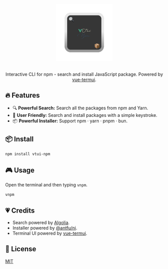 <p align="center">
  <br>
	<br>
  <a href="https://github.com/webfansplz/vtui-npm">
    <img width="180" src="./logo.svg" alt="VTui NPM logo">
  </a>
  <br>
	<br>
</p>
<p align='center'>
Interactive CLI for npm - search and install JavaScript package. Powered by <a href="https://github.com/vue-terminal/vue-termui">vue-termui</a>.
</p>

## 🔥 Features

- 🔍 **Powerful Search:** Search all the packages from npm and Yarn.
- 👼 **User Friendly:** Search and install packages with a simple keystroke.
- 📦 **Powerful Installer:** Support npm · yarn · pnpm · bun.

## 📦 Install

```sh
npm install vtui-npm
```

## 🎮 Usage

Open the terminal and then typing `vnpm`.

```sh
vnpm
```

## 💗 Credits

- Search powered by [Algolia](https://github.com/algolia/algoliasearch-client-javascript).
- Installer powered by [@antfu/ni](https://github.com/antfu/ni).
- Terminal UI powered by [vue-termui](https://github.com/vue-terminal/vue-termui).


## 📄 License

[MIT](./LICENSE)
